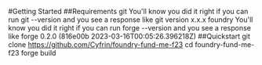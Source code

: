 #Getting Started
##Requirements
git
You'll know you did it right if you can run git --version and you see a response like git version x.x.x
foundry
You'll know you did it right if you can run forge --version and you see a response like forge 0.2.0 (816e00b 2023-03-16T00:05:26.396218Z)
##Quickstart
git clone https://github.com/Cyfrin/foundry-fund-me-f23
cd foundry-fund-me-f23
forge build